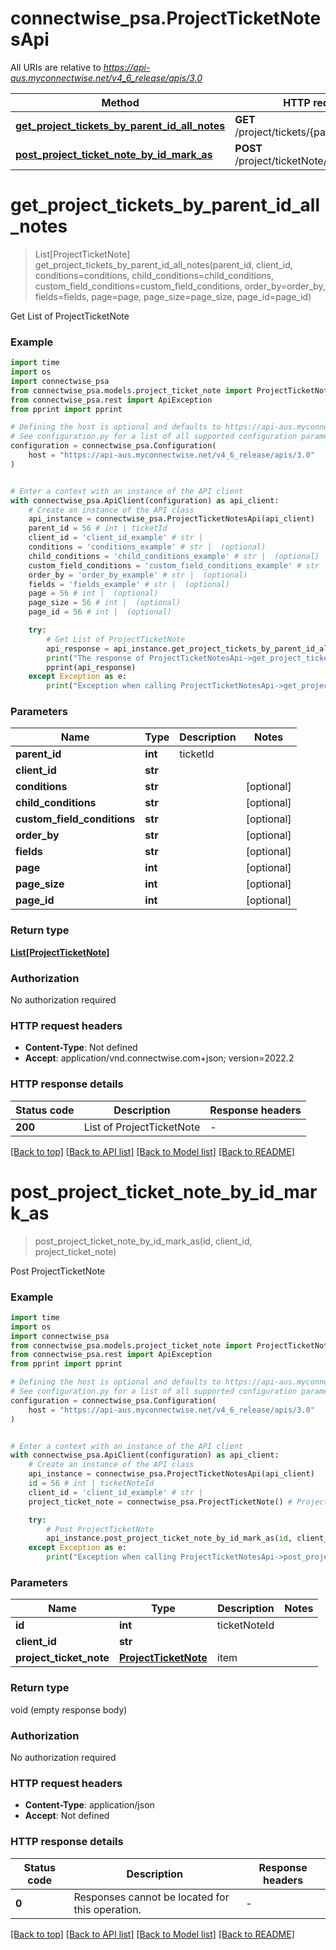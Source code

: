# connectwise_psa.ProjectTicketNotesApi

All URIs are relative to *https://api-aus.myconnectwise.net/v4_6_release/apis/3.0*

Method | HTTP request | Description
------------- | ------------- | -------------
[**get_project_tickets_by_parent_id_all_notes**](ProjectTicketNotesApi.md#get_project_tickets_by_parent_id_all_notes) | **GET** /project/tickets/{parentId}/allNotes | Get List of ProjectTicketNote
[**post_project_ticket_note_by_id_mark_as**](ProjectTicketNotesApi.md#post_project_ticket_note_by_id_mark_as) | **POST** /project/ticketNote/{id}/markAs/ | Post ProjectTicketNote


# **get_project_tickets_by_parent_id_all_notes**
> List[ProjectTicketNote] get_project_tickets_by_parent_id_all_notes(parent_id, client_id, conditions=conditions, child_conditions=child_conditions, custom_field_conditions=custom_field_conditions, order_by=order_by, fields=fields, page=page, page_size=page_size, page_id=page_id)

Get List of ProjectTicketNote

### Example

```python
import time
import os
import connectwise_psa
from connectwise_psa.models.project_ticket_note import ProjectTicketNote
from connectwise_psa.rest import ApiException
from pprint import pprint

# Defining the host is optional and defaults to https://api-aus.myconnectwise.net/v4_6_release/apis/3.0
# See configuration.py for a list of all supported configuration parameters.
configuration = connectwise_psa.Configuration(
    host = "https://api-aus.myconnectwise.net/v4_6_release/apis/3.0"
)


# Enter a context with an instance of the API client
with connectwise_psa.ApiClient(configuration) as api_client:
    # Create an instance of the API class
    api_instance = connectwise_psa.ProjectTicketNotesApi(api_client)
    parent_id = 56 # int | ticketId
    client_id = 'client_id_example' # str | 
    conditions = 'conditions_example' # str |  (optional)
    child_conditions = 'child_conditions_example' # str |  (optional)
    custom_field_conditions = 'custom_field_conditions_example' # str |  (optional)
    order_by = 'order_by_example' # str |  (optional)
    fields = 'fields_example' # str |  (optional)
    page = 56 # int |  (optional)
    page_size = 56 # int |  (optional)
    page_id = 56 # int |  (optional)

    try:
        # Get List of ProjectTicketNote
        api_response = api_instance.get_project_tickets_by_parent_id_all_notes(parent_id, client_id, conditions=conditions, child_conditions=child_conditions, custom_field_conditions=custom_field_conditions, order_by=order_by, fields=fields, page=page, page_size=page_size, page_id=page_id)
        print("The response of ProjectTicketNotesApi->get_project_tickets_by_parent_id_all_notes:\n")
        pprint(api_response)
    except Exception as e:
        print("Exception when calling ProjectTicketNotesApi->get_project_tickets_by_parent_id_all_notes: %s\n" % e)
```



### Parameters

Name | Type | Description  | Notes
------------- | ------------- | ------------- | -------------
 **parent_id** | **int**| ticketId | 
 **client_id** | **str**|  | 
 **conditions** | **str**|  | [optional] 
 **child_conditions** | **str**|  | [optional] 
 **custom_field_conditions** | **str**|  | [optional] 
 **order_by** | **str**|  | [optional] 
 **fields** | **str**|  | [optional] 
 **page** | **int**|  | [optional] 
 **page_size** | **int**|  | [optional] 
 **page_id** | **int**|  | [optional] 

### Return type

[**List[ProjectTicketNote]**](ProjectTicketNote.md)

### Authorization

No authorization required

### HTTP request headers

 - **Content-Type**: Not defined
 - **Accept**: application/vnd.connectwise.com+json; version=2022.2

### HTTP response details
| Status code | Description | Response headers |
|-------------|-------------|------------------|
**200** | List of ProjectTicketNote |  -  |

[[Back to top]](#) [[Back to API list]](../README.md#documentation-for-api-endpoints) [[Back to Model list]](../README.md#documentation-for-models) [[Back to README]](../README.md)

# **post_project_ticket_note_by_id_mark_as**
> post_project_ticket_note_by_id_mark_as(id, client_id, project_ticket_note)

Post ProjectTicketNote

### Example

```python
import time
import os
import connectwise_psa
from connectwise_psa.models.project_ticket_note import ProjectTicketNote
from connectwise_psa.rest import ApiException
from pprint import pprint

# Defining the host is optional and defaults to https://api-aus.myconnectwise.net/v4_6_release/apis/3.0
# See configuration.py for a list of all supported configuration parameters.
configuration = connectwise_psa.Configuration(
    host = "https://api-aus.myconnectwise.net/v4_6_release/apis/3.0"
)


# Enter a context with an instance of the API client
with connectwise_psa.ApiClient(configuration) as api_client:
    # Create an instance of the API class
    api_instance = connectwise_psa.ProjectTicketNotesApi(api_client)
    id = 56 # int | ticketNoteId
    client_id = 'client_id_example' # str | 
    project_ticket_note = connectwise_psa.ProjectTicketNote() # ProjectTicketNote | item

    try:
        # Post ProjectTicketNote
        api_instance.post_project_ticket_note_by_id_mark_as(id, client_id, project_ticket_note)
    except Exception as e:
        print("Exception when calling ProjectTicketNotesApi->post_project_ticket_note_by_id_mark_as: %s\n" % e)
```



### Parameters

Name | Type | Description  | Notes
------------- | ------------- | ------------- | -------------
 **id** | **int**| ticketNoteId | 
 **client_id** | **str**|  | 
 **project_ticket_note** | [**ProjectTicketNote**](ProjectTicketNote.md)| item | 

### Return type

void (empty response body)

### Authorization

No authorization required

### HTTP request headers

 - **Content-Type**: application/json
 - **Accept**: Not defined

### HTTP response details
| Status code | Description | Response headers |
|-------------|-------------|------------------|
**0** | Responses cannot be located for this operation. |  -  |

[[Back to top]](#) [[Back to API list]](../README.md#documentation-for-api-endpoints) [[Back to Model list]](../README.md#documentation-for-models) [[Back to README]](../README.md)

